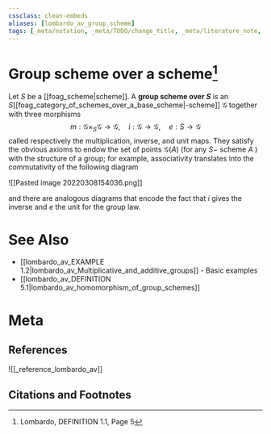 ```yaml
---
cssclass: clean-embeds
aliases: [lombardo_av_group_scheme]
tags: [_meta/notation, _meta/TODO/change_title, _meta/literature_note, _meta/definition, _reference/lombardo_av]
---
```

# Group scheme over a scheme[^1]
Let $S$ be a [[foag_scheme|scheme]]. A **group scheme over $S$** is an $S$[[foag_category_of_schemes_over_a_base_scheme|-scheme]] $\mathcal{G}$ together with three morphisms
$$
m: \mathcal{G} \times_{S} \mathcal{G} \rightarrow \mathcal{G}, \quad i: \mathcal{G} \rightarrow \mathcal{G}, \quad e: S \rightarrow \mathcal{G}
$$
called respectively the multiplication, inverse, and unit maps. They satisfy the obvious axioms to endow the set of points $\mathcal{G}(A)$ (for any $S-$ scheme $A$ ) with the structure of a group; for example, associativity translates into the commutativity of the following diagram

![[Pasted image 20220308154036.png]]

and there are analogous diagrams that encode the fact that $i$ gives the inverse and $e$ the unit for the group law.

# See Also
- [[lombardo_av_EXAMPLE 1.2|lombardo_av_Multiplicative_and_additive_groups]] - Basic examples
- [[lombardo_av_DEFINITION 5.1|lombardo_av_homomorphism_of_group_schemes]]
# Meta
## References
![[_reference_lombardo_av]]

## Citations and Footnotes
[^1]: Lombardo, DEFINITION 1.1, Page 5
